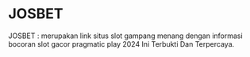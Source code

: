 # JOSBET
JOSBET :  merupakan link situs slot gampang menang dengan informasi bocoran slot gacor pragmatic play 2024 Ini Terbukti Dan Terpercaya.
